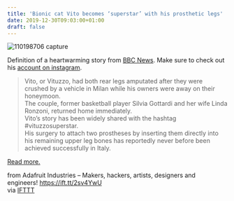 ```yaml
---
title: 'Bionic cat Vito becomes ‘superstar’ with his prosthetic legs'
date: 2019-12-30T09:03:00+01:00
draft: false
---
```


![110198706 capture](https://cdn-blog.adafruit.com/uploads/2019/12/110198706_capture.jpg "_110198706_capture.jpg")

Definition of a heartwarming story from [BBC News](https://www.bbc.com/news/world-europe-50821392). Make sure to check out his [account on instagram](https://www.instagram.com/vituzzosuperstar/).

> Vito, or Vituzzo, had both rear legs amputated after they were crushed by a vehicle in Milan while his owners were away on their honeymoon.  
> The couple, former basketball player Silvia Gottardi and her wife Linda Ronzoni, returned home immediately.  
> Vito’s story has been widely shared with the hashtag #vituzzosuperstar.  
> His surgery to attach two prostheses by inserting them directly into his remaining upper leg bones has reportedly never before been achieved successfully in Italy.

[Read more.](https://www.bbc.com/news/world-europe-50821392)

  
  
from Adafruit Industries – Makers, hackers, artists, designers and engineers! https://ift.tt/2sv4YwU  
via [IFTTT](https://ifttt.com/?ref=da&site=blogger)